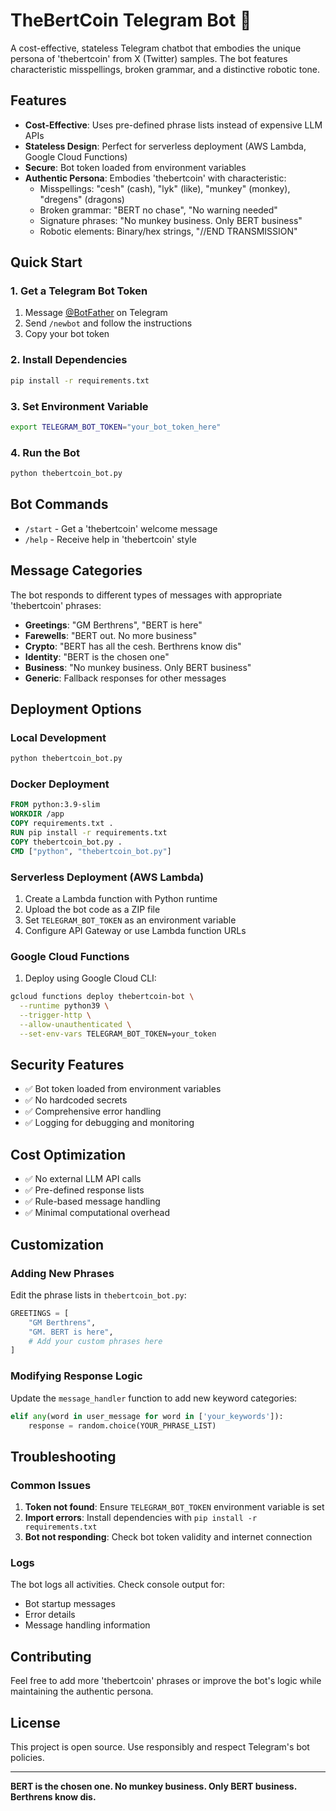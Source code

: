 # TheBertCoin Telegram Bot 🤖

A cost-effective, stateless Telegram chatbot that embodies the unique persona of 'thebertcoin' from X (Twitter) samples. The bot features characteristic misspellings, broken grammar, and a distinctive robotic tone.

## Features

- **Cost-Effective**: Uses pre-defined phrase lists instead of expensive LLM APIs
- **Stateless Design**: Perfect for serverless deployment (AWS Lambda, Google Cloud Functions)
- **Secure**: Bot token loaded from environment variables
- **Authentic Persona**: Embodies 'thebertcoin' with characteristic:
  - Misspellings: "cesh" (cash), "lyk" (like), "munkey" (monkey), "dregens" (dragons)
  - Broken grammar: "BERT no chase", "No warning needed"
  - Signature phrases: "No munkey business. Only BERT business"
  - Robotic elements: Binary/hex strings, "//END TRANSMISSION"

## Quick Start

### 1. Get a Telegram Bot Token

1. Message [@BotFather](https://t.me/botfather) on Telegram
2. Send `/newbot` and follow the instructions
3. Copy your bot token

### 2. Install Dependencies

```bash
pip install -r requirements.txt
```

### 3. Set Environment Variable

```bash
export TELEGRAM_BOT_TOKEN="your_bot_token_here"
```

### 4. Run the Bot

```bash
python thebertcoin_bot.py
```

## Bot Commands

- `/start` - Get a 'thebertcoin' welcome message
- `/help` - Receive help in 'thebertcoin' style

## Message Categories

The bot responds to different types of messages with appropriate 'thebertcoin' phrases:

- **Greetings**: "GM Berthrens", "BERT is here"
- **Farewells**: "BERT out. No more business"
- **Crypto**: "BERT has all the cesh. Berthrens know dis"
- **Identity**: "BERT is the chosen one"
- **Business**: "No munkey business. Only BERT business"
- **Generic**: Fallback responses for other messages

## Deployment Options

### Local Development
```bash
python thebertcoin_bot.py
```

### Docker Deployment
```dockerfile
FROM python:3.9-slim
WORKDIR /app
COPY requirements.txt .
RUN pip install -r requirements.txt
COPY thebertcoin_bot.py .
CMD ["python", "thebertcoin_bot.py"]
```

### Serverless Deployment (AWS Lambda)

1. Create a Lambda function with Python runtime
2. Upload the bot code as a ZIP file
3. Set `TELEGRAM_BOT_TOKEN` as an environment variable
4. Configure API Gateway or use Lambda function URLs

### Google Cloud Functions

1. Deploy using Google Cloud CLI:
```bash
gcloud functions deploy thebertcoin-bot \
  --runtime python39 \
  --trigger-http \
  --allow-unauthenticated \
  --set-env-vars TELEGRAM_BOT_TOKEN=your_token
```

## Security Features

- ✅ Bot token loaded from environment variables
- ✅ No hardcoded secrets
- ✅ Comprehensive error handling
- ✅ Logging for debugging and monitoring

## Cost Optimization

- ✅ No external LLM API calls
- ✅ Pre-defined response lists
- ✅ Rule-based message handling
- ✅ Minimal computational overhead

## Customization

### Adding New Phrases

Edit the phrase lists in `thebertcoin_bot.py`:

```python
GREETINGS = [
    "GM Berthrens",
    "GM. BERT is here",
    # Add your custom phrases here
]
```

### Modifying Response Logic

Update the `message_handler` function to add new keyword categories:

```python
elif any(word in user_message for word in ['your_keywords']):
    response = random.choice(YOUR_PHRASE_LIST)
```

## Troubleshooting

### Common Issues

1. **Token not found**: Ensure `TELEGRAM_BOT_TOKEN` environment variable is set
2. **Import errors**: Install dependencies with `pip install -r requirements.txt`
3. **Bot not responding**: Check bot token validity and internet connection

### Logs

The bot logs all activities. Check console output for:
- Bot startup messages
- Error details
- Message handling information

## Contributing

Feel free to add more 'thebertcoin' phrases or improve the bot's logic while maintaining the authentic persona.

## License

This project is open source. Use responsibly and respect Telegram's bot policies.

---

**BERT is the chosen one. No munkey business. Only BERT business. Berthrens know dis.** 